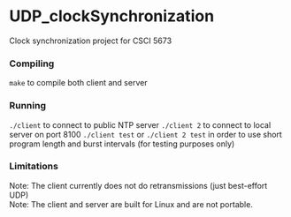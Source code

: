 # UDP_clockSynchronization
Clock synchronization project for CSCI 5673

### Compiling
`make` to compile both client and server

### Running
`./client` to connect to public NTP server
`./client 2` to connect to local server on port 8100
`./client test` or `./client 2 test` in order to use short program length and burst intervals (for testing purposes only)

### Limitations
Note: The client currently does not do retransmissions (just best-effort UDP)  
Note: The client and server are built for Linux and are not portable.
